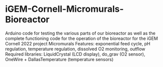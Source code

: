 # iGEM-Cornell-Micromurals-Bioreactor
Arduino code for testing the various parts of our bioreactor as well as the complete functioning code for the operation of the bioreactor for the iGEM Cornell 2022 project Micromurals 
Features: exponential feed cycle, pH regulation, temperature regulation, dissolved O2 monitoring, outflow
Required libraries: LiquidCrystal (LCD display), do_grav (O2 sensor), OneWire + DallasTemperature (temperature sensors)
